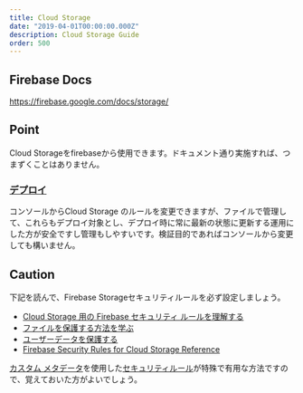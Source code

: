 ```yaml
---
title: Cloud Storage
date: "2019-04-01T00:00:00.000Z"
description: Cloud Storage Guide
order: 500
---
```


## Firebase Docs

https://firebase.google.com/docs/storage/

## Point

Cloud Storageをfirebaseから使用できます。ドキュメント通り実施すれば、つまずくことはありません。

### [デプロイ](https://firebase.google.com/docs/cli/#deployment)

コンソールからCloud Storage のルールを変更できますが、ファイルで管理して、これらもデプロイ対象とし、デプロイ時に常に最新の状態に更新する運用にした方が安全ですし管理もしやすいです。検証目的であればコンソールから変更しても構いません。

## Caution

下記を読んで、Firebase Storageセキュリティルールを必ず設定しましょう。

- [Cloud Storage 用の Firebase セキュリティ ルールを理解する](https://firebase.google.com/docs/storage/security/)
- [ファイルを保護する方法を学ぶ](https://firebase.google.com/docs/storage/security/secure-files)
- [ユーザーデータを保護する](https://firebase.google.com/docs/storage/security/user-security)
- [Firebase Security Rules for Cloud Storage Reference](https://firebase.google.com/docs/reference/security/storage/)

[カスタム メタデータ](https://firebase.google.com/docs/storage/web/file-metadata#custom_metadata)を使用した[セキュリティルール](https://firebase.google.com/docs/storage/security/user-security#group_private)が特殊で有用な方法ですので、覚えておいた方がよいでしょう。
